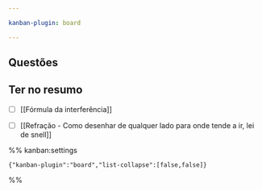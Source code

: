 ```yaml
---

kanban-plugin: board

---
```


## Questões



## Ter no resumo

- [ ] [[Fórmula da interferência]]
- [ ] [[Refração - Como desenhar de qualquer lado para onde tende a ir, lei de snell]]




%% kanban:settings
```
{"kanban-plugin":"board","list-collapse":[false,false]}
```
%%